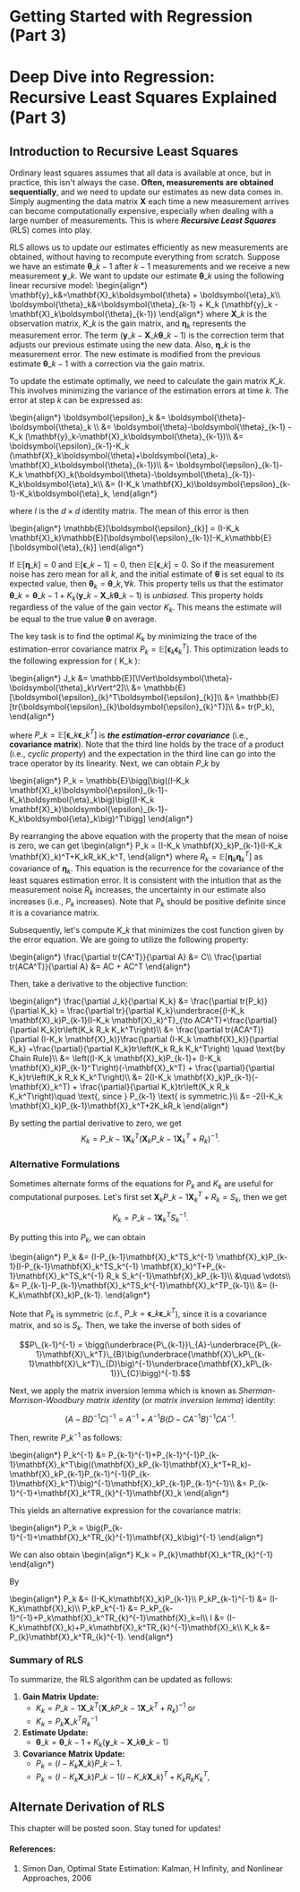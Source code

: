 # Getting Started with Regression (Part 3)


<h1 style="line-height: 1.3;">Deep Dive into Regression: Recursive Least Squares Explained (Part 3)</h1>

## Introduction to Recursive Least Squares

Ordinary least squares assumes that all data is available at once, but in practice, this isn't always the case. **Often, measurements are obtained sequentially**, and we need to update our estimates as new data comes in. Simply augmenting the data matrix $\mathbf{X}$ each time a new measurement arrives can become computationally expensive, especially when dealing with a large number of measurements. This is where **_Recursive Least Squares_** (RLS) comes into play.

RLS allows us to update our estimates efficiently as new measurements are obtained, without having to recompute everything from scratch. Suppose we have an estimate $\boldsymbol{\theta}\_{k-1}$ after $k-1$ measurements and we receive a new measurement $\mathbf{y}\_k$. We want to update our estimate $\boldsymbol{\theta}\_k$ using the following linear recursive model:
\begin{align*}
    \mathbf{y}\_k&=\mathbf{X}\_k\boldsymbol{\theta} + \boldsymbol{\eta}\_k\\\\
    \boldsymbol{\theta}_k&=\boldsymbol{\theta}\_{k-1} + K\_k (\mathbf{y}\_k - \mathbf{X}\_k\boldsymbol{\theta}\_{k-1})
\end{align*}
where $\mathbf{X}\_k$ is the observation matrix, $K\_k$ is the gain matrix, and $\boldsymbol{\eta}_k$ represents the measurement error. The term $(\mathbf{y}\_k - \mathbf{X}\_k\boldsymbol{\theta}\_{k-1})$ is the correction term that adjusts our previous estimate using the new data. Also, $\boldsymbol{\eta}\_k$ is the measurement error. The new estimate is modified from the previous estimate $\boldsymbol{\theta}\_{k-1}$ with a correction via the gain matrix.

To update the estimate optimally, we need to calculate the gain matrix $K\_k$. This involves minimizing the variance of the estimation errors at time $k$. The error at step $k$ can be expressed as:

\begin{align*}
	\boldsymbol{\epsilon}_k	&= \boldsymbol{\theta}-\boldsymbol{\theta}\_k \\\\
							&= \boldsymbol{\theta}-\boldsymbol{\theta}\_{k-1} - K\_k (\mathbf{y}\_k-\mathbf{X}\_k\boldsymbol{\theta}\_{k-1})\\\\
							&= \boldsymbol{\epsilon}\_{k-1}-K\_k (\mathbf{X}\_k\boldsymbol{\theta}+\boldsymbol{\eta}\_k-\mathbf{X}\_k\boldsymbol{\theta}\_{k-1})\\\\
							&= \boldsymbol{\epsilon}\_{k-1}-K\_k \mathbf{X}\_k(\boldsymbol{\theta}-\boldsymbol{\theta}\_{k-1})-K_k\boldsymbol{\eta}\_k\\\\
							&= (I-K_k \mathbf{X}\_k)\boldsymbol{\epsilon}\_{k-1}-K\_k\boldsymbol{\eta}\_k,
\end{align*}

where $I$ is the $d\times d$ identity matrix. The mean of this error is then

\begin{align*}
    \mathbb{E}[\boldsymbol{\epsilon}\_{k}] = (I-K\_k \mathbf{X}\_k)\mathbb{E}[\boldsymbol{\epsilon}\_{k-1}]-K\_k\mathbb{E}[\boldsymbol{\eta}\_{k}]
\end{align*}

If $\mathbb{E}[\boldsymbol{\eta}\_{k}]=0$ and $\mathbb{E}[\boldsymbol{\epsilon}\_{k-1}]=0$, then $\mathbb{E}[\boldsymbol{\epsilon}\_{k}]=0$. So if the measurement noise has zero mean for all $k$, and the initial estimate of $\boldsymbol{\theta}$ is set equal to its expected value, then $\boldsymbol{\theta}_k=\boldsymbol{\theta}\_k, \forall k$. This property tells us that the estimator $\boldsymbol{\theta}\_k = \boldsymbol{\theta}\_{k-1}+K_k (\mathbf{y}\_k-\mathbf{X}\_k\boldsymbol{\theta}\_{k-1})$ is *unbiased*. This property holds regardless of the value of the gain vector $K_k$. This means the estimate will be equal to the true value $\boldsymbol{\theta}$ on average. 

The key task is to find the optimal $K_k$ by minimizing the trace of the estimation-error covariance matrix $P_k = \mathbb{E}[\boldsymbol{\epsilon}_k \boldsymbol{\epsilon}_k^T]$. This optimization leads to the following expression for \( K_k \):

\begin{align*}
	J_k &= \mathbb{E}[\lVert\boldsymbol{\theta}-\boldsymbol{\theta}\_k\rVert^2]\\\\
		&= \mathbb{E}[\boldsymbol{\epsilon}\_{k}^T\boldsymbol{\epsilon}\_{k}]\\\\
		&= \mathbb{E}[tr(\boldsymbol{\epsilon}\_{k}\boldsymbol{\epsilon}\_{k}^T)]\\\\
		&= tr(P_k),
\end{align*}

where $P\_k=\mathbb{E}[\boldsymbol{\epsilon}\_{k}\boldsymbol{\epsilon}\_{k}^T]$ is **_the estimation-error covariance_** (i.e., **covariance matrix**). Note that the third line holds by the trace of a product (i.e., _cyclic property_) and the expectation in the third line can go into the trace operator by its linearity. Next, we can obtain $P\_k$ by

\begin{align*}
	P_k = \mathbb{E}\bigg[\big((I-K\_k \mathbf{X}\_k)\boldsymbol{\epsilon}\_{k-1}-K\_k\boldsymbol{\eta}\_k\big)\big((I-K_k \mathbf{X}_k)\boldsymbol{\epsilon}\_{k-1}-K_k\boldsymbol{\eta}_k\big)^T\bigg]
\end{align*}

By rearranging the above equation with the property that the mean of noise is zero, we can get
\begin{align*}
	P_k = (I-K_k \mathbf{X}_k)P\_{k-1}(I-K_k \mathbf{X}_k)^T+K_kR_kK_k^T,
\end{align*}
where $R_k = \mathbb{E}[\boldsymbol{\eta}_k\boldsymbol{\eta}_k^T]$ as covariance of $\boldsymbol{\eta}_k$. This equation is the recurrence for the covariance of the least squares estimation error. It is consistent with the intuition that as the measurement noise $R_k$ increases, the uncertainty in our estimate also increases (i.e., $P_k$ increases). Note that $P_k$ should be positive definite since it is a covariance matrix.

Subsequently, let's compute $K\_k$ that minimizes the cost function given by the error equation. We are going to utilize the following property:

\begin{align*}
	\frac{\partial tr(CA^T)}{\partial A} &= C\\\\
	\frac{\partial tr(ACA^T)}{\partial A} &= AC + AC^T
\end{align*}

Then, take a derivative to the objective function:

\begin{align*}
	\frac{\partial J_k}{\partial K_k} &= \frac{\partial tr(P_k)}{\partial K_k} = \frac{\partial tr}{\partial K_k}\underbrace{(I-K_k \mathbf{X}_k)P\_{k-1}(I-K_k \mathbf{X}_k)^T}\_{\to ACA^T}+\frac{\partial}{\partial K_k}tr\left(K_k R_k K_k^T\right)\\\\
									  &= \frac{\partial tr(ACA^T)}{\partial (I-K_k \mathbf{X}_k)}\frac{\partial (I-K_k \mathbf{X}_k)}{\partial K_k} +\frac{\partial}{\partial K_k}tr\left(K_k R_k K_k^T\right) \quad \text{by Chain Rule}\\\\
	&= \left((I-K_k \mathbf{X}_k)P\_{k-1}+ (I-K_k \mathbf{X}_k)P\_{k-1}^T\right)(-\mathbf{X}_k^T) + \frac{\partial}{\partial K_k}tr\left(K_k R_k K_k^T\right)\\\\
	&= 2(I-K_k \mathbf{X}_k)P\_{k-1}(-\mathbf{X}_k^T) + \frac{\partial}{\partial K_k}tr\left(K_k R_k K_k^T\right)\quad \text{, since } P\_{k-1} \text{ is symmetric.}\\\\
									  &= -2(I-K_k \mathbf{X}_k)P\_{k-1}\mathbf{X}_k^T+2K_kR_k
\end{align*}

By setting the partial derivative to zero, we get
$$K_k = P\_{k-1}\mathbf{X}_k^T(\mathbf{X}_kP\_{k-1}\mathbf{X}_k^T+R_k)^{-1}.$$

### Alternative Formulations
Sometimes alternate forms of the equations for $P_k$ and $K_k$ are useful for computational purposes. Let's first set $\mathbf{X}_kP\_{k-1}\mathbf{X}_k^T+R_k = S_k$, then we get 

$$K_k = P\_{k-1}\mathbf{X}_k^TS_k^{-1}.$$

By putting this into $P_k$, we can obtain

\begin{align*}
	P_k &= (I-P\_{k-1}\mathbf{X}_k^TS_k^{-1} \mathbf{X}_k)P\_{k-1}(I-P\_{k-1}\mathbf{X}_k^TS_k^{-1} \mathbf{X}_k)^T+P\_{k-1}\mathbf{X}_k^TS_k^{-1} R_k S_k^{-1}\mathbf{X}_kP\_{k-1}\\\\
		&\quad \vdots\\\\
		&= P\_{k-1}-P\_{k-1}\mathbf{X}_k^TS_k^{-1}\mathbf{X}_k^TP\_{k-1}\\\\
		&= (I-K_k\mathbf{X}_k)P\_{k-1}.
\end{align*}

Note that $P_k$ is symmetric (c.f., $P\_k=\boldsymbol{\epsilon}\_{k}\boldsymbol{\epsilon}\_{k}^T$), since it is a covariance matrix, and so is $S_k$. Then, we take the inverse of both sides of 

$$P\_{k-1}^{-1} = \bigg(\underbrace{P\_{k-1}}\_{A}-\underbrace{P\_{k-1}\mathbf{X}\_k^T}\_{B}\big(\underbrace{\mathbf{X}\_kP\_{k-1}\mathbf{X}\_k^T}\_{D}\big)^{-1}\underbrace{\mathbf{X}_kP\_{k-1}}\_{C}\bigg)^{-1}.$$

Next, we apply the matrix inversion lemma which is known as _Sherman-Morrison-Woodbury matrix identity_ (or _matrix inversion lemma_) identity: 

$$(A-BD^{-1}C)^{-1} = A^{-1}+A^{-1}B(D-CA^{-1}B)^{-1}CA^{-1}.$$

Then, rewrite $P\_k^{-1}$ as follows:

\begin{align*}
	P_k^{-1} &= P\_{k-1}^{-1}+P\_{k-1}^{-1}P\_{k-1}\mathbf{X}\_k^T\big((\mathbf{X}\_kP\_{k-1}\mathbf{X}\_k^T+R\_k)-\mathbf{X}\_kP\_{k-1}P\_{k-1}^{-1}(P\_{k-1}\mathbf{X}\_k^T)\big)^{-1}\mathbf{X}\_kP\_{k-1}P\_{k-1}^{-1}\\\\
			 &= P\_{k-1}^{-1}+\mathbf{X}\_k^TR_{k}^{-1}\mathbf{X}_k
\end{align*}

This yields an alternative expression for the covariance matrix:

\begin{align*}
	P_k = \big(P\_{k-1}^{-1}+\mathbf{X}\_k^TR\_{k}^{-1}\mathbf{X}\_k\big)^{-1}
\end{align*}

We can also obtain
\begin{align*}
	K_k = P_{k}\mathbf{X}\_k^TR\_{k}^{-1}
\end{align*}

By

\begin{align*}
	P_k &= (I-K_k\mathbf{X}\_k)P\_{k-1}\\\\
	P_kP_{k-1}^{-1} &= (I-K_k\mathbf{X}\_k)\\\\
	P_kP_k^{-1} &= P_kP\_{k-1}^{-1}+P_k\mathbf{X}\_k^TR_{k}^{-1}\mathbf{X}\_k=I\\\\
	I &= (I-K_k\mathbf{X}\_k)+P_k\mathbf{X}\_k^TR_{k}^{-1}\mathbf{X}\_k\\\\
	K_k &= P_{k}\mathbf{X}\_k^TR_{k}^{-1}.
\end{align*}


### Summary of RLS

To summarize, the RLS algorithm can be updated as follows:

1. **Gain Matrix Update:**
    - $K_k = P\_{k-1}\mathbf{X}\_k^T(\mathbf{X}\_kP\_{k-1}\mathbf{X}\_k^T+R_k)^{-1}$ or
    - $K_k = P_{k}\mathbf{X}\_k^TR_{k}^{-1}$
2. **Estimate Update:** 
    - $\boldsymbol{\theta}\_k = \boldsymbol{\theta}\_{k-1}+K_k (\mathbf{y}\_k-\mathbf{X}\_k\boldsymbol{\theta}\_{k-1})$
3. **Covariance Matrix Update:**
    - $P_k = (I-K_k\mathbf{X}\_k)P\_{k-1}$.
    - $P_k = (I-K_k \mathbf{X}\_k)P\_{k-1}(I-K\_k \mathbf{X}\_k)^T+K_kR_kK_k^T,$

<!-- ### Example: Scalar Case -->

<!-- Consider a simple scalar problem where \( X_k = 1 \) and \( R_k = \mathbb{E}[\eta_k^2] \). Initially, before any measurements, we have some estimate \( \hat{\theta}_0 \) and an associated covariance \( P_0 \). As we receive each new measurement \( y_k \), the gain matrix and the estimate are updated accordingly. -->

<!-- If the initial covariance \( P_0 \) is large (indicating uncertainty), the RLS algorithm effectively weights the new measurements heavily, updating the estimate significantly with each new data point. -->

<!-- ### Curve Fitting with RLS -->

<!-- RLS can also be applied to curve fitting problems where we sequentially receive data points and want to fit a curve to them. For example, if we want to fit a straight line to noisy data, we use a linear model and update our estimates of the line parameters as new data comes in. -->

## Alternate Derivation of RLS
This chapter will be posted soon. Stay tuned for updates!

<!-- In cases where training samples arrive one by one, we can express the problem in matrix form and use the matrix inversion lemma (Sherman-Morrison-Woodbury identity) to efficiently update our estimates. This approach can also incorporate a forgetting factor \( \lambda \), which allows the model to gradually forget older data, focusing more on recent measurements. -->

<!-- The RLS method is versatile and powerful, capable of handling a wide range of scenarios where data arrives sequentially, and efficient updates are needed without recalculating from scratch. -->

#### References:
1. Simon Dan, Optimal State Estimation: Kalman, H Infinity, and Nonlinear Approaches, 2006

